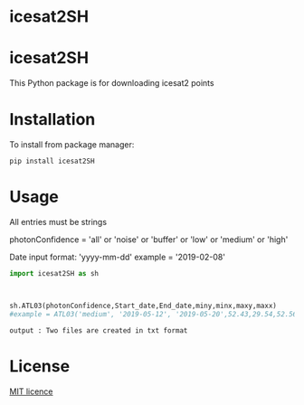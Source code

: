 # icesat2SH

# icesat2SH

This Python package is for downloading icesat2 points


# Installation

To install from package manager:

```
pip install icesat2SH
```


# Usage
All entries must be strings

photonConfidence = 'all' or 'noise' or 'buffer' or 'low' or 'medium' or 'high'

Date input format: 'yyyy-mm-dd'		example = '2019-02-08'

```python
import icesat2SH as sh



sh.ATL03(photonConfidence,Start_date,End_date,miny,minx,maxy,maxx)
#example = ATL03('medium', '2019-05-12', '2019-05-20',52.43,29.54,52.56,29.67)
```

```
output : Two files are created in txt format

```


# License
[MIT licence](./LICENSE)
